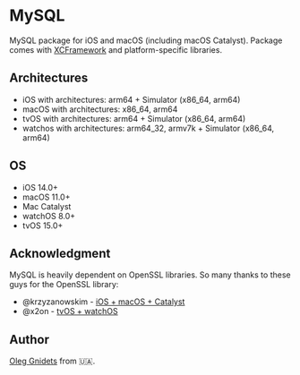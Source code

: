 # MySQL

MySQL package for iOS and macOS (including macOS Catalyst). Package comes with [XCFramework](./archive/MySQL.xcframework/) and platform-specific libraries.

## Architectures

* iOS with architectures: arm64 + Simulator (x86_64, arm64)
* macOS with architectures: x86_64, arm64
* tvOS with architectures: arm64 + Simulator (x86_64, arm64)
* watchos with architectures: arm64_32, armv7k + Simulator (x86_64, arm64)

## OS

* iOS 14.0+
* macOS 11.0+
* Mac Catalyst
* watchOS 8.0+
* tvOS 15.0+

## Acknowledgment

MySQL is heavily dependent on OpenSSL libraries. So many thanks to these guys for the OpenSSL library:
* @krzyzanowskim - [iOS + macOS + Catalyst](https://github.com/krzyzanowskim/OpenSSL)
* @x2on - [tvOS + watchOS]((https://github.com/x2on/OpenSSL-for-iPhone))

## Author

[Oleg Gnidets](https://www.linkedin.com/in/oleg-hnidets/) from 🇺🇦.